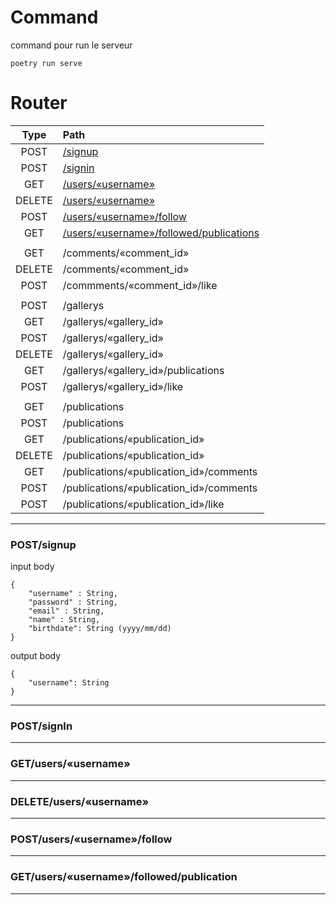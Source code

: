 # Command
command pour run le serveur 
```
poetry run serve
```

# Router
| Type   | Path    |
| :---:  | :---   | 
| POST   | [/signup](#postsignup) |
| POST   | [/signin](#postsignin) |
| GET    | [/users/«username»](#getusers«username») |
| DELETE | [/users/«username»](#deleteusers«username») |
| POST   | [/users/«username»/follow](#postusers«username»follow) |
| GET    | [/users/«username»/followed/publications](#getusers«username»followedpublication) |
|||
| GET    | /comments/«comment_id» |
| DELETE | /comments/«comment_id» |
| POST   | /commments/«comment_id»/like |
|||
| POST   | /gallerys |
| GET    | /gallerys/«gallery_id» |
| POST   | /gallerys/«gallery_id» |
| DELETE | /gallerys/«gallery_id» |
| GET    | /gallerys/«gallery_id»/publications |
| POST   | /gallerys/«gallery_id»/like |
|||
| GET    | /publications |
| POST   | /publications |
| GET    | /publications/«publication_id» |
| DELETE | /publications/«publication_id» |
| GET   | /publications/«publication_id»/comments |
| POST  | /publications/«publication_id»/comments |
| POST  | /publications/«publication_id»/like |

---

### POST/signup
input body
```
{
    "username" : String,
    "password" : String,
    "email" : String,
    "name" : String,
    "birthdate": String (yyyy/mm/dd)
}
```
output body
```
{
    "username": String
}
```
---
### POST/signIn
---
### GET/users/«username»
---
### DELETE/users/«username»
---
### POST/users/«username»/follow
---
### GET/users/«username»/followed/publication
---